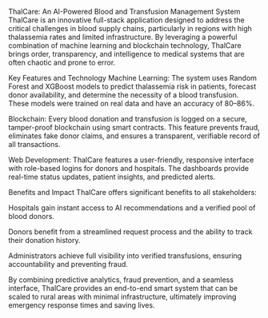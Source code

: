 ThalCare: An AI-Powered Blood and Transfusion Management System
ThalCare is an innovative full-stack application designed to address the critical challenges in blood supply chains, particularly in regions with high thalassemia rates and limited infrastructure. By leveraging a powerful combination of machine learning and blockchain technology, ThalCare brings order, transparency, and intelligence to medical systems that are often chaotic and prone to error.

Key Features and Technology
Machine Learning: The system uses Random Forest and XGBoost models to predict thalassemia risk in patients, forecast donor availability, and determine the necessity of a blood transfusion. These models were trained on real data and have an accuracy of 80–86%.

Blockchain: Every blood donation and transfusion is logged on a secure, tamper-proof blockchain using smart contracts. This feature prevents fraud, eliminates fake donor claims, and ensures a transparent, verifiable record of all transactions.

Web Development: ThalCare features a user-friendly, responsive interface with role-based logins for donors and hospitals. The dashboards provide real-time status updates, patient insights, and predicted alerts.

Benefits and Impact
ThalCare offers significant benefits to all stakeholders:

Hospitals gain instant access to AI recommendations and a verified pool of blood donors.

Donors benefit from a streamlined request process and the ability to track their donation history.

Administrators achieve full visibility into verified transfusions, ensuring accountability and preventing fraud.

By combining predictive analytics, fraud prevention, and a seamless interface, ThalCare provides an end-to-end smart system that can be scaled to rural areas with minimal infrastructure, ultimately improving emergency response times and saving lives.
